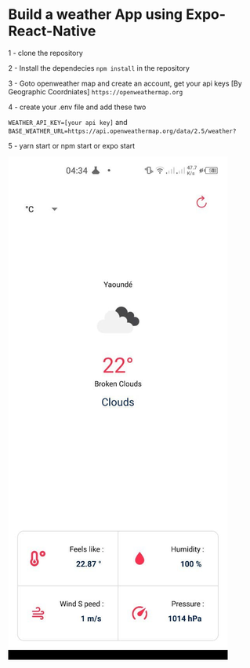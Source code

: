 # Build a weather App using Expo-React-Native

1 - clone the repository

2 - Install the dependecies `npm install` in the repository 

3 - Goto openweather map and create an account, get your api keys [By Geographic Coordniates] `https://openweathermap.org`

4 - create your .env file and add these two 

`WEATHER_API_KEY=[your api key]` and 
`BASE_WEATHER_URL=https://api.openweathermap.org/data/2.5/weather?`

5 - yarn start or npm start or expo start

<img src="weather-app-demo.jpg"
     alt="Markdown Monster icon"
     style="float: left; margin-right: 10px;" />